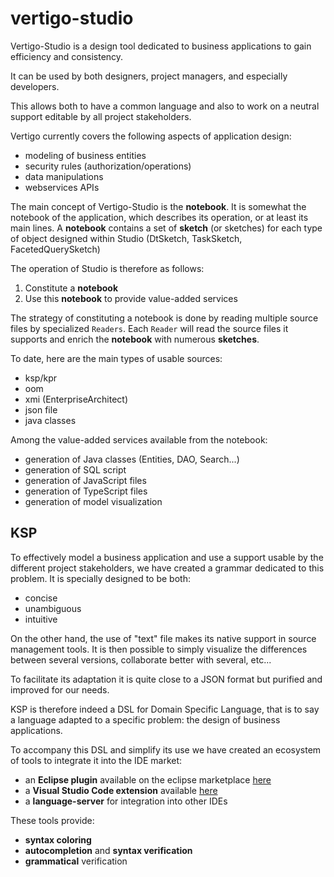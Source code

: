 # vertigo-studio

Vertigo-Studio is a design tool dedicated to business applications to gain efficiency and consistency.

It can be used by both designers, project managers, and especially developers.

This allows both to have a common language and also to work on a neutral support editable by all project stakeholders.

Vertigo currently covers the following aspects of application design:

- modeling of business entities
- security rules (authorization/operations)
- data manipulations
- webservices APIs

The main concept of Vertigo-Studio is the __notebook__.
It is somewhat the notebook of the application, which describes its operation, or at least its main lines.
A __notebook__ contains a set of __sketch__ (or sketches) for each type of object designed within Studio (DtSketch, TaskSketch, FacetedQuerySketch)

The operation of Studio is therefore as follows:

1. Constitute a __notebook__
2. Use this __notebook__ to provide value-added services

The strategy of constituting a notebook is done by reading multiple source files by specialized `Readers`.
Each `Reader` will read the source files it supports and enrich the __notebook__ with numerous __sketches__.

To date, here are the main types of usable sources:

- ksp/kpr
- oom
- xmi (EnterpriseArchitect)
- json file
- java classes


Among the value-added services available from the notebook:
 
- generation of Java classes (Entities, DAO, Search...)
- generation of SQL script
- generation of JavaScript files
- generation of TypeScript files
- generation of model visualization

## KSP

To effectively model a business application and use a support usable by the different project stakeholders, we have created a grammar dedicated to this problem.
It is specially designed to be both:

- concise
- unambiguous
- intuitive

On the other hand, the use of "text" file makes its native support in source management tools. It is then possible to simply visualize the differences between several versions, collaborate better with several, etc...

To facilitate its adaptation it is quite close to a JSON format but purified and improved for our needs.

KSP is therefore indeed a DSL for Domain Specific Language, that is to say a language adapted to a specific problem: the design of business applications.

To accompany this DSL and simplify its use we have created an ecosystem of tools to integrate it into the IDE market:

- an **Eclipse plugin** available on the eclipse marketplace [here](https://marketplace.eclipse.org/content/vertigo-3-dsl-plugin)
- a **Visual Studio Code extension** available [here](https://marketplace.visualstudio.com/items?itemName=vertigo-io.vertigo-vscode)
- a **language-server** for integration into other IDEs

These tools provide:

- **syntax coloring**
- **autocompletion** and **syntax verification**
- **grammatical** verification